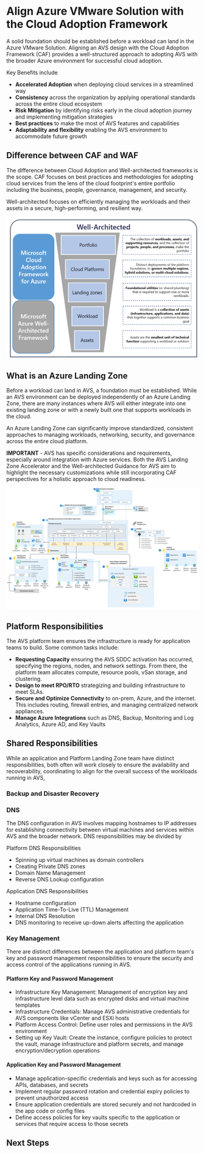 # Align Azure VMware Solution with the Cloud Adoption Framework 
A solid foundation should be established before a workload can land in the Azure VMware Solution. Aligning an AVS design with the Cloud Adoption Framework (CAF) provides a well-structured approach to adopting AVS with the broader Azure environment for 
successful cloud adoption. 

Key Benefits include

- **Accelerated Adoption** when deploying cloud services in a streamlined way 
- **Consistency** across the organization by applying operational standards across the entire cloud ecosystem
- **Risk Mitigation** by identifying risks early in the cloud adoption journey and implementing mitigation strategies
- **Best practices** to make the most of AVS features and capabilities
- **Adaptability and flexibility** enabling the AVS environment to accommodate future growth

## Difference between CAF and WAF
The difference between Cloud Adoption and Well-architected frameworks is the scope. CAF focuses on best practices and methodologies for adopting cloud services from the lens of the cloud footprint's entire portfolio including the business, people, governance, management, and security. 

Well-architected focuses on efficiently managing the workloads and their assets in a secure, high-performing, and resilient way. 

![figure1](images/caf-waf.png) 


## What is an Azure Landing Zone 

Before a workload can land in AVS, a foundation must be established. While an AVS environment can be deployed independently of an Azure Landing Zone, there are many instances where AVS will either integrate into one existing landing zone or with a newly built one that supports workloads in  the cloud. 

An Azure Landing Zone can significantly improve  standardized, consistent approaches to managing workloads, networking, security, and governance across the entire cloud platform. 

**IMPORTANT** - AVS has specific considerations and requirements, especially around integration with Azure services. Both the AVS Landing Zone Accelerator and the Well-architected Guidance for AVS aim to highlight the necessary customizations
while still incorporating CAF perspectives for a holistic approach to cloud readiness. 

![figure1](images/azure-vmware-eslz-architecture.png) 

## Platform Responsibilities 

The AVS platform team ensures the infrastructure is ready for application teams to build. Some common tasks include:

- **Requesting Capacity** ensuring the AVS SDDC activation has occurred, specifying the regions, nodes, and network settings.  From there, the platform team allocates compute, resource pools, vSan storage, and clustering.
- **Design to meet RPO/RTO** strategizing and building infrastructure to meet SLAs.
- **Secure and Optimize Connectivity** to on-prem, Azure, and the internet. This includes routing, firewall entries, and managing centralized network appliances.
- **Manage Azure Integrations** such as DNS, Backup, Monitoring and Log Analytics, Azure AD, and Key Vaults 

## Shared Responsibilities 
While an application and Platform Landing Zone team have distinct responsibilities, both often will work closely to ensure the availability and recoverability, coordinating to align for the overall success of the workloads running in AVS, 


### Backup and Disaster Recovery

### DNS 

The DNS configuration in AVS involves mapping hostnames to IP addresses for establishing connectivity between virtual machines and services within  AVS and the broader network. DNS responsibilities may be divided by

Platform DNS Responsibilities
- Spinning up virtual machines as domain controllers
- Creating Private DNS zones
- Domain Name Management
- Reverse DNS Lookup configuration 

Application DNS Responsibilities
- Hostname configuration
- Application Time-To-Live (TTL) Management
- Internal DNS Resolution
- DNS monitoring to receive up-down alerts affecting the application

### Key Management 

There are distinct differences between the application and platform team's key and password management responsibilities to ensure the security and access control of the applications running in AVS.

#### **Platform Key and Password Management**
- Infrastructure Key Management: Management of encryption key and infrastructure level data such as encrypted disks and virtual machine templates
- Infrastructure Credentials: Manage AVS administrative credentials for AVS components like vCenter and ESXi hosts
- Platform Access Control: Define user roles and permissions in the AVS environment
- Setting up Key Vault: Create the instance, configure policies to protect the vault, manage infrastructure and platform secrets, and manage encryption/decryption operations

#### **Application Key and Password Management**
- Manage application-specific credentials and keys such as for accessing APIs, databases, and secrets
- Implement regular password rotation and credential expiry policies to prevent unauthorized access
- Ensure application credentials are stored securely and not hardcoded in the app code or config files
- Define access policies for key vaults specific to the application or services that require access to those secrets


## Next Steps 
